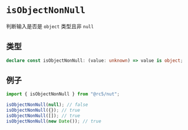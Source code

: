 # `isObjectNonNull`

判断输入是否是 `object` 类型且非 `null`

## 类型

```ts
declare const isObjectNonNull: (value: unknown) => value is object;
```

## 例子

```ts
import { isObjectNonNull } from "@rc5/nut";

isObjectNonNull(null); // false
isObjectNonNull({}); // true
isObjectNonNull([]); // true
isObjectNonNull(new Date()); // true
```
